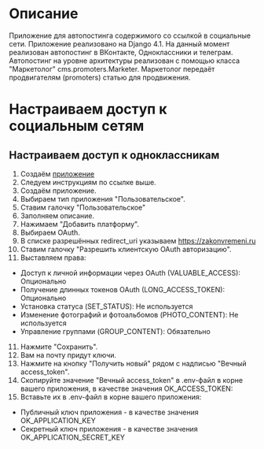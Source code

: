 # Описание

Приложение для автопостинга содержимого со ссылкой в социальные сети. 
Приложение реализовано на Django 4.1.
На данный момент реализован автопостинг в ВКонтакте, Одноклассники и телеграм.
Автопостинг на уровне архитектуры реализован с помощью класса "Маркетолог" cms.promoters.Marketer.
Маркетолог передаёт продвигателям (promoters) статью для продвижения.

# Настраиваем доступ к социальным сетям

## Настраиваем доступ к одноклассникам

1. Создаём [приложение](https://apiok.ru/dev/app/create)
2. Следуем инструкциям по ссылке выше.
3. Создаём приложение.
4. Выбираем тип приложения "Пользовательское".
5. Ставим галочку "Пользовательское"
6. Заполняем описание.
7. Нажимаем "Добавить платформу". 
8. Выбираем OAuth.
9. В списке разрешённых redirect_uri указываем https://zakonvremeni.ru 
10. Ставим галочку "Разрешить клиентскую OAuth авторизацию".
11. Выставляем права:
* Доступ к личной информации через OAuth (VALUABLE_ACCESS): Опционально
* Получение длинных токенов OAuth (LONG_ACCESS_TOKEN): Опционально
* Установка статуса (SET_STATUS): Не используется
* Изменение фотографий и фотоальбомов (PHOTO_CONTENT): Не используется
* Управление группами (GROUP_CONTENT): Обязательно
11. Нажмите "Сохранить".
12. Вам на почту придут ключи. 
13. Нажмите на кнопку "Получить новый" рядом с надписью "Вечный access_token".
14. Скопируйте значение "Вечный access_token" в .env-файл в корне вашего приложения, в качестве значения OK_ACCESS_TOKEN:
15. Вставьте их в .env-файл в корне вашего приложения:
* Публичный ключ приложения - в качестве значения OK_APPLICATION_KEY
* Секретный ключ приложения - в качестве значения OK_APPLICATION_SECRET_KEY